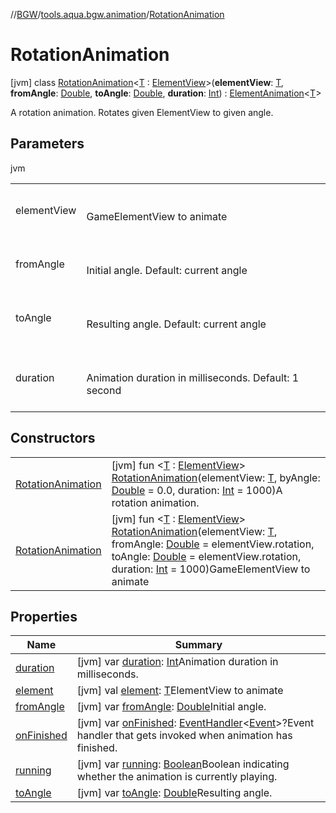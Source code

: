 //[BGW](../../../index.md)/[tools.aqua.bgw.animation](../index.md)/[RotationAnimation](index.md)



# RotationAnimation  
 [jvm] class [RotationAnimation](index.md)<[T](index.md) : [ElementView](../../tools.aqua.bgw.elements/-element-view/index.md)>(**elementView**: [T](index.md), **fromAngle**: [Double](https://kotlinlang.org/api/latest/jvm/stdlib/kotlin/-double/index.html), **toAngle**: [Double](https://kotlinlang.org/api/latest/jvm/stdlib/kotlin/-double/index.html), **duration**: [Int](https://kotlinlang.org/api/latest/jvm/stdlib/kotlin/-int/index.html)) : [ElementAnimation](../-element-animation/index.md)<[T](index.md)> 

A rotation animation. Rotates given ElementView to given angle.

   


## Parameters  
  
jvm  
  
| | |
|---|---|
| <a name="tools.aqua.bgw.animation/RotationAnimation///PointingToDeclaration/"></a>elementView| <a name="tools.aqua.bgw.animation/RotationAnimation///PointingToDeclaration/"></a><br><br>GameElementView to animate<br><br>|
| <a name="tools.aqua.bgw.animation/RotationAnimation///PointingToDeclaration/"></a>fromAngle| <a name="tools.aqua.bgw.animation/RotationAnimation///PointingToDeclaration/"></a><br><br>Initial angle. Default: current angle<br><br>|
| <a name="tools.aqua.bgw.animation/RotationAnimation///PointingToDeclaration/"></a>toAngle| <a name="tools.aqua.bgw.animation/RotationAnimation///PointingToDeclaration/"></a><br><br>Resulting angle. Default: current angle<br><br>|
| <a name="tools.aqua.bgw.animation/RotationAnimation///PointingToDeclaration/"></a>duration| <a name="tools.aqua.bgw.animation/RotationAnimation///PointingToDeclaration/"></a><br><br>Animation duration in milliseconds. Default: 1 second<br><br>|
  


## Constructors  
  
| | |
|---|---|
| <a name="tools.aqua.bgw.animation/RotationAnimation/RotationAnimation/#TypeParam(bounds=[tools.aqua.bgw.elements.ElementView])#kotlin.Double#kotlin.Int/PointingToDeclaration/"></a>[RotationAnimation](-rotation-animation.md)| <a name="tools.aqua.bgw.animation/RotationAnimation/RotationAnimation/#TypeParam(bounds=[tools.aqua.bgw.elements.ElementView])#kotlin.Double#kotlin.Int/PointingToDeclaration/"></a> [jvm] fun <[T](index.md) : [ElementView](../../tools.aqua.bgw.elements/-element-view/index.md)> [RotationAnimation](-rotation-animation.md)(elementView: [T](index.md), byAngle: [Double](https://kotlinlang.org/api/latest/jvm/stdlib/kotlin/-double/index.html) = 0.0, duration: [Int](https://kotlinlang.org/api/latest/jvm/stdlib/kotlin/-int/index.html) = 1000)A rotation animation.   <br>|
| <a name="tools.aqua.bgw.animation/RotationAnimation/RotationAnimation/#TypeParam(bounds=[tools.aqua.bgw.elements.ElementView])#kotlin.Double#kotlin.Double#kotlin.Int/PointingToDeclaration/"></a>[RotationAnimation](-rotation-animation.md)| <a name="tools.aqua.bgw.animation/RotationAnimation/RotationAnimation/#TypeParam(bounds=[tools.aqua.bgw.elements.ElementView])#kotlin.Double#kotlin.Double#kotlin.Int/PointingToDeclaration/"></a> [jvm] fun <[T](index.md) : [ElementView](../../tools.aqua.bgw.elements/-element-view/index.md)> [RotationAnimation](-rotation-animation.md)(elementView: [T](index.md), fromAngle: [Double](https://kotlinlang.org/api/latest/jvm/stdlib/kotlin/-double/index.html) = elementView.rotation, toAngle: [Double](https://kotlinlang.org/api/latest/jvm/stdlib/kotlin/-double/index.html) = elementView.rotation, duration: [Int](https://kotlinlang.org/api/latest/jvm/stdlib/kotlin/-int/index.html) = 1000)GameElementView to animate   <br>|


## Properties  
  
|  Name |  Summary | 
|---|---|
| <a name="tools.aqua.bgw.animation/RotationAnimation/duration/#/PointingToDeclaration/"></a>[duration](index.md#-990622726%2FProperties%2F-1902411840)| <a name="tools.aqua.bgw.animation/RotationAnimation/duration/#/PointingToDeclaration/"></a> [jvm] var [duration](index.md#-990622726%2FProperties%2F-1902411840): [Int](https://kotlinlang.org/api/latest/jvm/stdlib/kotlin/-int/index.html)Animation duration in milliseconds.   <br>|
| <a name="tools.aqua.bgw.animation/RotationAnimation/element/#/PointingToDeclaration/"></a>[element](index.md#-2006637872%2FProperties%2F-1902411840)| <a name="tools.aqua.bgw.animation/RotationAnimation/element/#/PointingToDeclaration/"></a> [jvm] val [element](index.md#-2006637872%2FProperties%2F-1902411840): [T](index.md)ElementView to animate   <br>|
| <a name="tools.aqua.bgw.animation/RotationAnimation/fromAngle/#/PointingToDeclaration/"></a>[fromAngle](from-angle.md)| <a name="tools.aqua.bgw.animation/RotationAnimation/fromAngle/#/PointingToDeclaration/"></a> [jvm] var [fromAngle](from-angle.md): [Double](https://kotlinlang.org/api/latest/jvm/stdlib/kotlin/-double/index.html)Initial angle.   <br>|
| <a name="tools.aqua.bgw.animation/RotationAnimation/onFinished/#/PointingToDeclaration/"></a>[onFinished](index.md#-1458599811%2FProperties%2F-1902411840)| <a name="tools.aqua.bgw.animation/RotationAnimation/onFinished/#/PointingToDeclaration/"></a> [jvm] var [onFinished](index.md#-1458599811%2FProperties%2F-1902411840): [EventHandler](../../tools.aqua.bgw.event/-event-handler/index.md)<[Event](../../tools.aqua.bgw.event/-event/index.md)>?Event handler that gets invoked when animation has finished.   <br>|
| <a name="tools.aqua.bgw.animation/RotationAnimation/running/#/PointingToDeclaration/"></a>[running](index.md#161758573%2FProperties%2F-1902411840)| <a name="tools.aqua.bgw.animation/RotationAnimation/running/#/PointingToDeclaration/"></a> [jvm] var [running](index.md#161758573%2FProperties%2F-1902411840): [Boolean](https://kotlinlang.org/api/latest/jvm/stdlib/kotlin/-boolean/index.html)Boolean indicating whether the animation is currently playing.   <br>|
| <a name="tools.aqua.bgw.animation/RotationAnimation/toAngle/#/PointingToDeclaration/"></a>[toAngle](to-angle.md)| <a name="tools.aqua.bgw.animation/RotationAnimation/toAngle/#/PointingToDeclaration/"></a> [jvm] var [toAngle](to-angle.md): [Double](https://kotlinlang.org/api/latest/jvm/stdlib/kotlin/-double/index.html)Resulting angle.   <br>|


